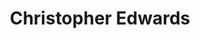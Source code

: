 ---
title       : Christopher Edwards
photo       : "christopher.jpg"
occupation  : "Experience Designer, Artist"

links:
 - icon     : "fa-facebook"
   url      : ""
 - icon     : "fa-twitter"
   url      : "https://twitter.com/xtopher1974"
 - icon     : "fa-linkedin"
   url      : ""
 - icon     : "fa-instagram"
   url      : "https://www.instagram.com/xtopher1974/"
 - icon     : "fa-soundcloud"
   url      : ""
 - icon     : "fa-vimeo-square"
   url      : "https://vimeo.com/xtopher1974"
 - icon     : "fa-github"
   url      : ""
 - icon     : "fa-tumblr"
   url      : "http://inaudiblenonsense.com/"
 - icon     : "fa-globe"
   url      : "http://thisisnone.com/"
---